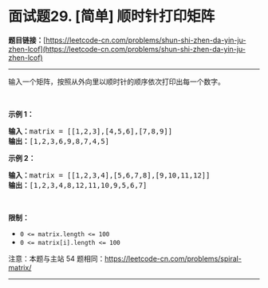 # 面试题29. [简单] 顺时针打印矩阵

**题目链接：**[https://leetcode-cn.com/problems/shun-shi-zhen-da-yin-ju-zhen-lcof](https://leetcode-cn.com/problems/shun-shi-zhen-da-yin-ju-zhen-lcof)

---

<div class="content__1Y2H">
 <div class="notranslate">
  <p>输入一个矩阵，按照从外向里以顺时针的顺序依次打印出每一个数字。</p> 
  <p>&nbsp;</p> 
  <p><strong>示例 1：</strong></p> 
  <pre class="language-text"><strong>输入：</strong>matrix = [[1,2,3],[4,5,6],[7,8,9]]
<strong>输出：</strong>[1,2,3,6,9,8,7,4,5]
</pre> 
  <p><strong>示例 2：</strong></p> 
  <pre class="language-text"><strong>输入：</strong>matrix =&nbsp;[[1,2,3,4],[5,6,7,8],[9,10,11,12]]
<strong>输出：</strong>[1,2,3,4,8,12,11,10,9,5,6,7]
</pre> 
  <p>&nbsp;</p> 
  <p><strong>限制：</strong></p> 
  <ul> 
   <li><code>0 &lt;= matrix.length &lt;= 100</code></li> 
   <li><code>0 &lt;= matrix[i].length&nbsp;&lt;= 100</code></li> 
  </ul> 
  <p>注意：本题与主站 54 题相同：<a href="https://leetcode-cn.com/problems/spiral-matrix/">https://leetcode-cn.com/problems/spiral-matrix/</a></p> 
 </div>
</div>

---

```

```